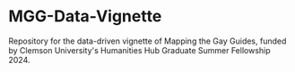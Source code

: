 # MGG-Data-Vignette
Repository for the data-driven vignette of Mapping the Gay Guides, funded by Clemson University's Humanities Hub Graduate Summer Fellowship 2024.
